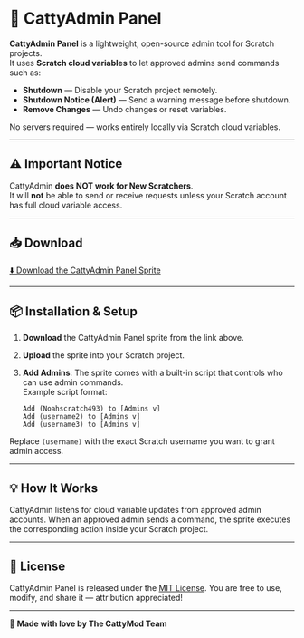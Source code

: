 # 🐾 CattyAdmin Panel

**CattyAdmin Panel** is a lightweight, open-source admin tool for Scratch projects.  
It uses **Scratch cloud variables** to let approved admins send commands such as:

- **Shutdown** — Disable your Scratch project remotely.
- **Shutdown Notice (Alert)** — Send a warning message before shutdown.
- **Remove Changes** — Undo changes or reset variables.

No servers required — works entirely locally via Scratch cloud variables.

---

## ⚠️ Important Notice
CattyAdmin **does NOT work for New Scratchers**.  
It will **not** be able to send or receive requests unless your Scratch account has full cloud variable access.

---

## 📥 Download

[⬇️ Download the CattyAdmin Panel Sprite](https://github.com/cattymod/admin/raw/refs/heads/main/Admin.sprite3)

---

## 📦 Installation & Setup

1. **Download** the CattyAdmin Panel sprite from the link above.
2. **Upload** the sprite into your Scratch project.
3. **Add Admins**: The sprite comes with a built-in script that controls who can use admin commands.  
   Example script format:

   ```scratch
   Add (Noahscratch493) to [Admins v]
   Add (username2) to [Admins v]
   Add (username3) to [Admins v]
Replace `(username)` with the exact Scratch username you want to grant admin access.

---

## 💡 How It Works

CattyAdmin listens for cloud variable updates from approved admin accounts.
When an approved admin sends a command, the sprite executes the corresponding action inside your Scratch project.

---

## 📜 License

CattyAdmin Panel is released under the [MIT License](LICENSE).
You are free to use, modify, and share it — attribution appreciated!

---

🐾 **Made with love by The CattyMod Team**
